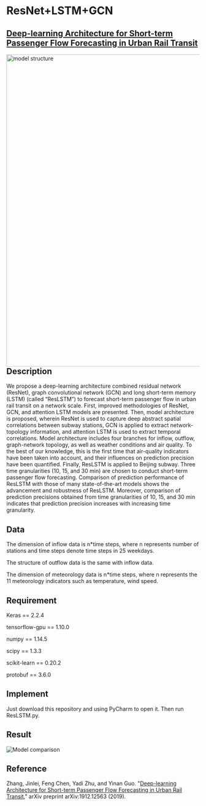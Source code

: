 # ResNet+LSTM+GCN

## [Deep-learning Architecture for Short-term Passenger Flow Forecasting in Urban Rail Transit](https://arxiv.org/abs/1912.12563)

<img src="https://github.com/JinleiZhangBJTU/ResNet-LSTM-GCN/blob/master/pictures/Model%20structure.png" width = "722" height = "813" alt="model structure" 
align=left>


## Description

We propose a deep-learning architecture combined residual network (ResNet), graph convolutional network (GCN) and long short-term memory (LSTM) (called “ResLSTM”) to forecast short-term passenger flow in urban rail transit on a network scale. First, improved methodologies of ResNet, GCN, and attention LSTM models are presented. Then, model architecture is proposed, wherein ResNet is used to capture deep abstract spatial correlations between subway stations, GCN is applied to extract network-topology information, and attention LSTM is used to extract temporal correlations. Model architecture includes four branches for inflow, outflow, graph-network topology, as well as weather conditions and air quality. To the best of our knowledge, this is the first time that air-quality indicators have been taken into account, and their influences on prediction precision have been quantified. Finally, ResLSTM is applied to Beijing subway. Three time granularities (10, 15, and 30 min) are chosen to conduct short-term passenger flow forecasting. Comparison of prediction performance of ResLSTM with those of many state-of-the-art models shows the advancement and robustness of ResLSTM. Moreover, comparison of prediction precisions obtained from time granularities of 10, 15, and 30 min indicates that prediction precision increases with increasing time granularity. 

## Data

The dimension of inflow data is n*time steps, where n represents number of stations and time steps denote time steps in 25 weekdays.

The structure of outflow data is the same with inflow data.

The dimension of meteorology data is n*time steps, where n represents  the 11 meteorology indicators such as temperature, wind speed.

## Requirement

Keras == 2.2.4 

tensorflow-gpu == 1.10.0

numpy == 1.14.5

scipy == 1.3.3

scikit-learn == 0.20.2

protobuf == 3.6.0

## Implement

Just download this repository and using PyCharm to open it. Then run ResLSTM.py.

## Result

![Model comparison](https://github.com/JinleiZhangBJTU/ResNet-LSTM-GCN/blob/master/pictures/Model%20comparison.jpg)

## Reference

Zhang, Jinlei, Feng Chen, Yadi Zhu, and Yinan Guo. "[Deep-learning Architecture for Short-term Passenger Flow Forecasting in Urban Rail Transit.](https://arxiv.org/abs/1912.12563)" arXiv preprint arXiv:1912.12563 (2019).
